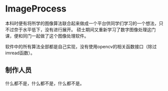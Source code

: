# ImageProcess
本科时便有将所学的图像算法联合起来做成一个平台供同学们学习的一个想法，只不过奈于水平低下，没有进行展开。
硕士期间又重新学习了数字图像处理这门课，便和同门一起做了这个图像处理软件。

软件中的所有算法全部都是自己实现，没有使用opencv的相关函数接口（除过imread函数）。

## 制作人员
什么都不是，什么都不是，什么都不是。


